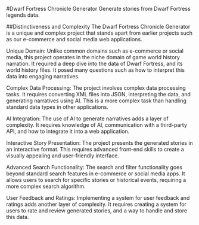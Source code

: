 #Dwarf Fortress Chronicle Generator
Generate stories from Dwarf Fortress legends data.

##Distinctiveness and Complexity
The Dwarf Fortress Chronicle Generator is a unique and complex project that stands apart from earlier projects such as our e-commerce and social media web applications.

Unique Domain: Unlike common domains such as e-commerce or social media, this project operates in the niche domain of game world history narration. It required a deep dive into the data of Dwarf Fortress, and its world history files. It posed many questions such as how to interpret this data into engaging narratives.

Complex Data Processing: The project involves complex data processing tasks. It requires converting XML files into JSON, interpreting the data, and generating narratives using AI. This is a more complex task than handling standard data types in other applications.

AI Integration: The use of AI to generate narratives adds a layer of complexity. It requires knowledge of AI, communication with a third-party API, and how to integrate it into a web application.

Interactive Story Presentation: The project presents the generated stories in an interactive format. This requires advanced front-end skills to create a visually appealing and user-friendly interface.

Advanced Search Functionality: The search and filter functionality goes beyond standard search features in e-commerce or social media apps. It allows users to search for specific stories or historical events, requiring a more complex search algorithm.

User Feedback and Ratings: Implementing a system for user feedback and ratings adds another layer of complexity. It requires creating a system for users to rate and review generated stories, and a way to handle and store this data.
